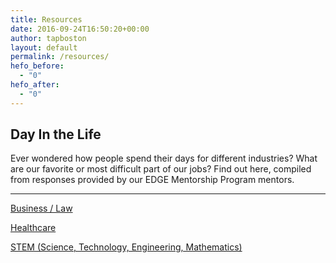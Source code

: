 ```yaml
---
title: Resources
date: 2016-09-24T16:50:20+00:00
author: tapboston
layout: default
permalink: /resources/
hefo_before:
  - "0"
hefo_after:
  - "0"
---
```

## Day In the Life

Ever wondered how people spend their days for different industries? What are our favorite or most difficult part of our jobs? Find out here, compiled from responses provided by our EDGE Mentorship Program mentors.

***

<div>
  <p>
    <a href="/resources/a-day-in-the-life-business-law">Business / Law</a>
  </p>
  
  <p>
    <a href="/resources/a-day-in-the-life-business-law">Healthcare</a>
  </p>
  
  <p>
    <a href="/resources/a-day-in-the-life-stem">STEM (Science, Technology, Engineering, Mathematics)</a>
  </p>
</div>